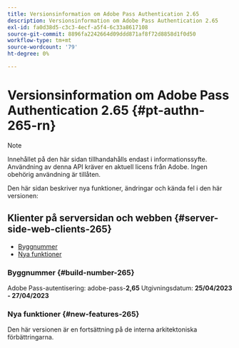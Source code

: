 ```yaml
---
title: Versionsinformation om Adobe Pass Authentication 2.65
description: Versionsinformation om Adobe Pass Authentication 2.65
exl-id: fa0d38d5-c3c3-4ecf-a5f4-6c33a8617108
source-git-commit: 8896fa2242664d09ddd871af8f72d8858d1f0d50
workflow-type: tm+mt
source-wordcount: '79'
ht-degree: 0%

---
```


# Versionsinformation om Adobe Pass Authentication 2.65 {#pt-authn-265-rn}

>[!NOTE]
>
>Innehållet på den här sidan tillhandahålls endast i informationssyfte. Användning av denna API kräver en aktuell licens från Adobe. Ingen obehörig användning är tillåten.

Den här sidan beskriver nya funktioner, ändringar och kända fel i den här versionen:

## Klienter på serversidan och webben {#server-side-web-clients-265}

* [Byggnummer](#build-number-265)
* [Nya funktioner](#new-features-265)

### Byggnummer {#build-number-265}

Adobe Pass-autentisering: adobe-pass-**2,65**
Utgivningsdatum: **25/04/2023 - 27/04/2023**

### Nya funktioner {#new-features-265}

Den här versionen är en fortsättning på de interna arkitektoniska förbättringarna.

